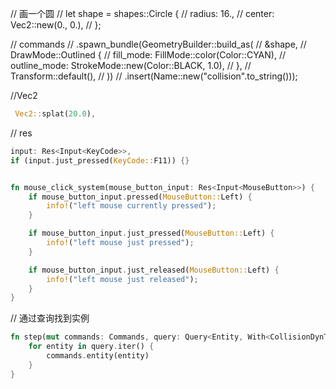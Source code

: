 // 画一个圆
// let shape = shapes::Circle {
//     radius: 16.,
//     center: Vec2::new(0., 0.),
// };

// commands
//     .spawn_bundle(GeometryBuilder::build_as(
//         &shape,
//         DrawMode::Outlined {
//             fill_mode: FillMode::color(Color::CYAN),
//             outline_mode: StrokeMode::new(Color::BLACK, 1.0),
//         },
//         Transform::default(),
//     ))
//     .insert(Name::new("collision".to_string()));


//Vec2 
``` rust
 Vec2::splat(20.0),

```

// res
``` rust
input: Res<Input<KeyCode>>,
if (input.just_pressed(KeyCode::F11)) {}


fn mouse_click_system(mouse_button_input: Res<Input<MouseButton>>) {
    if mouse_button_input.pressed(MouseButton::Left) {
        info!("left mouse currently pressed");
    }

    if mouse_button_input.just_pressed(MouseButton::Left) {
        info!("left mouse just pressed");
    }

    if mouse_button_input.just_released(MouseButton::Left) {
        info!("left mouse just released");
    }
}


```


// 通过查询找到实例 
```rust
fn step(mut commands: Commands, query: Query<Entity, With<CollisionDynTag>>) {
    for entity in query.iter() {
        commands.entity(entity)
    }
}

```
